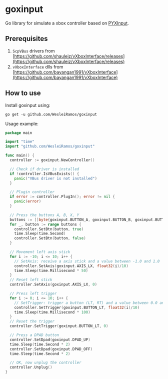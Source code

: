 # goxinput
Go library for simulate a xbox controller based on [PYXInput](https://github.com/bayangan1991/PYXInput).

## Prerequisites
1. `ScpVBus` drivers from  [https://github.com/shauleiz/vXboxInterface/releases](https://github.com/shauleiz/vXboxInterface/releases)
2. `vXboxInterface` dlls from [https://github.com/bayangan1991/vXboxInterface](https://github.com/bayangan1991/vXboxInterface)

## How to use
Install goxinput using:
```
go get -u github.com/WesleiRamos/goxinput
```

Usage example:
```go
package main

import "time"
import "github.com/WesleiRamos/goxinput"

func main() {
  controller := goxinput.NewController()

  // Check if driver is installed
  if !controller.IsVBusExists() {
    panic("VBus driver is not installed")
  }

  // Plugin controller
  if error := controller.PlugIn(); error != nil {
    panic(error)
  }

  // Press the buttons A, B, X, Y
  buttons := []byte{goxinput.BUTTON_A, goxinput.BUTTON_B, goxinput.BUTTON_X, goxinput.BUTTON_Y}
  for _, button := range buttons {
    controller.SetBtn(button, true)
    time.Sleep(time.Second)
    controller.SetBtn(button, false)
  }

  // Movement left axis stick
  for i := -10; i <= 10; i++ {
    // SetAxis: receive a axis stick and a value between -1.0 and 1.0
    controller.SetAxis(goxinput.AXIS_LX, float32(i)/10)
    time.Sleep(time.Millisecond * 50)
  }
  // Reset left stick
  controller.SetAxis(goxinput.AXIS_LX, 0)

  // Press left trigger
  for i := 0; i <= 10; i++ {
    // SetTrigger: trigger a button (LT, RT) and a value between 0.0 and 1.0
    controller.SetTrigger(goxinput.BUTTON_LT, float32(i)/10)
    time.Sleep(time.Millisecond * 100)
  }
  // Reset the trigger
  controller.SetTrigger(goxinput.BUTTON_LT, 0)

  // Press a DPAD button
  controller.SetDpad(goxinput.DPAD_UP)
  time.Sleep(time.Second * 2)
  controller.SetDpad(goxinput.DPAD_OFF)
  time.Sleep(time.Second * 2)

  // OK, now unplug the controller
  controller.Unplug()
}
```